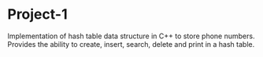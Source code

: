 # Project-1
Implementation of hash table data structure in C++ to store phone numbers. Provides the ability to create, insert, search, delete and print in a hash table.
